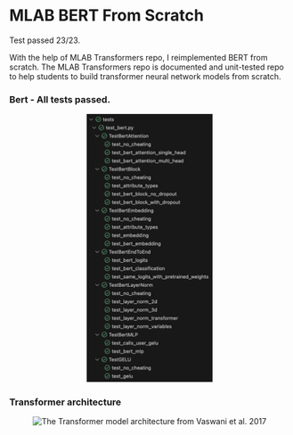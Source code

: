 # MLAB BERT From Scratch 

Test passed 23/23.

With the help of MLAB Transformers repo, I reimplemented BERT from scratch. The MLAB Transformers repo is documented and unit-tested repo to help students to build transformer neural network models from scratch.

### Bert - All tests passed.
<p align="center">
	<img src="./test_results.png" width=45% alt="All unit tests passed."/>
</p>

### Transformer architecture
<p align="center">
	<img src="./transformer_architecture.png" width=45% alt="The Transformer model architecture from Vaswani et al. 2017"/>
</p>